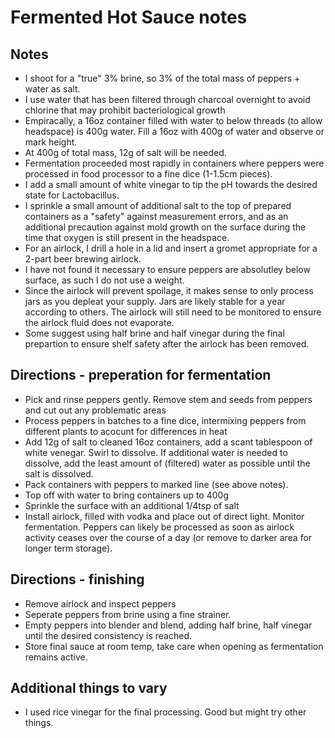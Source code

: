 # Fermented Hot Sauce notes

## Notes

 - I shoot for a "true" 3% brine, so 3% of the total mass of peppers + water as salt.
 - I use water that has been filtered through charcoal overnight to avoid chlorine that may prohibit bacteriological growth
 - Empiracally, a 16oz container filled with water to below threads (to allow headspace) is 400g water. Fill a 16oz with 400g of water and observe or mark height.
 - At 400g of total mass, 12g of salt will be needed.
 - Fermentation proceeded most rapidly in containers where peppers were processed in food processor to a fine dice (1-1.5cm pieces).
 - I add a small amount of white vinegar to tip the pH towards the desired state for Lactobacillus.
 - I sprinkle a small amount of additional salt to the top of prepared containers as a "safety" against measurement errors, and as an additional precaution against mold growth on the surface during the time that oxygen is still present in the headspace.
 - For an airlock, I drill a hole in a lid and insert a gromet appropriate for a 2-part beer brewing airlock.
 - I have not found it necessary to ensure peppers are absolutley below surface, as such I do not use a weight.
 - Since the airlock will prevent spoilage, it makes sense to only process jars as you depleat your supply. Jars are likely stable for a year according to others. The airlock will still need to be monitored to ensure the airlock fluid does not evaporate.
 - Some suggest using half brine and half vinegar during the final prepartion to ensure shelf safety after the airlock has been removed.
 
## Directions - preperation for fermentation
 - Pick and rinse peppers gently. Remove stem and seeds from peppers and cut out any problematic areas
 - Process peppers in batches to a fine dice, intermixing peppers from different plants to acocunt for differences in heat
 - Add 12g of salt to cleaned 16oz containers, add a scant tablespoon of white venegar. Swirl to dissolve. If additional water is needed to dissolve, add the least amount of (filtered) water as possible until the salt is dissolved.
 - Pack containers with peppers to marked line (see above notes).
 - Top off with  water to bring containers up to 400g
 - Sprinkle the surface with an additional 1/4tsp of salt
 - Install airlock, filled with vodka and place out of direct light. Monitor fermentation. Peppers can likely be processed as soon as airlock activity ceases over the course of a day (or remove to darker area for longer term storage). 

## Directions - finishing
 - Remove airlock and inspect peppers
 - Seperate peppers from brine using a fine strainer.
 - Empty peppers into blender and blend, adding half brine, half vinegar until the desired consistency is reached.
 - Store final sauce at room temp, take care when opening as fermentation remains active. 
 
 ## Additional things to vary
 - I used rice vinegar for the final processing. Good but might try other things.
